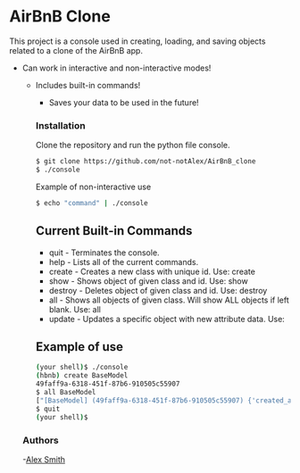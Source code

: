 # AirBnB Clone


This project is a console used in creating, loading, and saving objects related to a clone of the AirBnB app.

  - Can work in interactive and non-interactive modes!
    - Includes built-in commands!
      - Saves your data to be used in the future!

      ### Installation

      Clone the repository and run the python file console.

      ```sh
      $ git clone https://github.com/not-notAlex/AirBnB_clone
      $ ./console
      ```

      Example of non-interactive use

      ```sh
      $ echo "command" | ./console
      ```

      ## Current Built-in Commands
      - quit - Terminates the console.
      - help - Lists all of the current commands.
      - create - Creates a new class with unique id. Use: create <class name>
      - show - Shows object of given class and id. Use: show <class name> <id>
      - destroy - Deletes object of given class and id. Use: destroy <class name> <id>
      - all - Shows all objects of given class. Will show ALL objects if left blank. Use: all <class name>
      - update - Updates a specific object with new attribute data. Use: <class name> <id> <attribute name> <value>

      ## Example of use
      ```sh
      (your shell)$ ./console
      (hbnb) create BaseModel
      49faff9a-6318-451f-87b6-910505c55907
      $ all BaseModel
      ["[BaseModel] (49faff9a-6318-451f-87b6-910505c55907) {'created_at': datetime.datetime(2017, 10, 2, 3, 10, 25, 903293), 'id': '49faff9a-6318-451f-87b6-910505c55907', 'updated_at': datetime.datetime(2017, 10, 2, 3, 10, 25, 903300)}"]
      $ quit
      (your shell)$
      ```

	### Authors

	-[Alex Smith]



	   [Alex Smith]: <https://github.com/not-notAlex>
